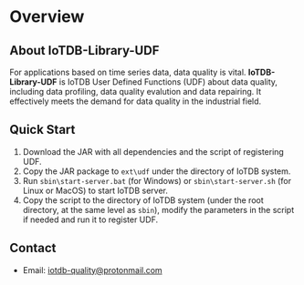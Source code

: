 <!--

    Licensed to the Apache Software Foundation (ASF) under one
    or more contributor license agreements.  See the NOTICE file
    distributed with this work for additional information
    regarding copyright ownership.  The ASF licenses this file
    to you under the Apache License, Version 2.0 (the
    "License"); you may not use this file except in compliance
    with the License.  You may obtain a copy of the License at
    
        http://www.apache.org/licenses/LICENSE-2.0
    
    Unless required by applicable law or agreed to in writing,
    software distributed under the License is distributed on an
    "AS IS" BASIS, WITHOUT WARRANTIES OR CONDITIONS OF ANY
    KIND, either express or implied.  See the License for the
    specific language governing permissions and limitations
    under the License.

-->
# Overview

## About IoTDB-Library-UDF

For applications based on time series data, data quality is vital.
**IoTDB-Library-UDF** is IoTDB User Defined Functions (UDF) about data quality, including data profiling, data quality evalution and data repairing.
It effectively meets the demand for data quality in the industrial field.

## Quick Start

1. Download the JAR with all dependencies and the script of registering UDF.
2. Copy the JAR package to `ext\udf` under the directory of IoTDB system.
3. Run `sbin\start-server.bat` (for Windows) or `sbin\start-server.sh` (for Linux or MacOS) to start IoTDB server.
4. Copy the script to the directory of IoTDB system (under the root directory, at the same level as `sbin`), modify the parameters in the script if needed and run it to register UDF.

## Contact

+ Email: iotdb-quality@protonmail.com